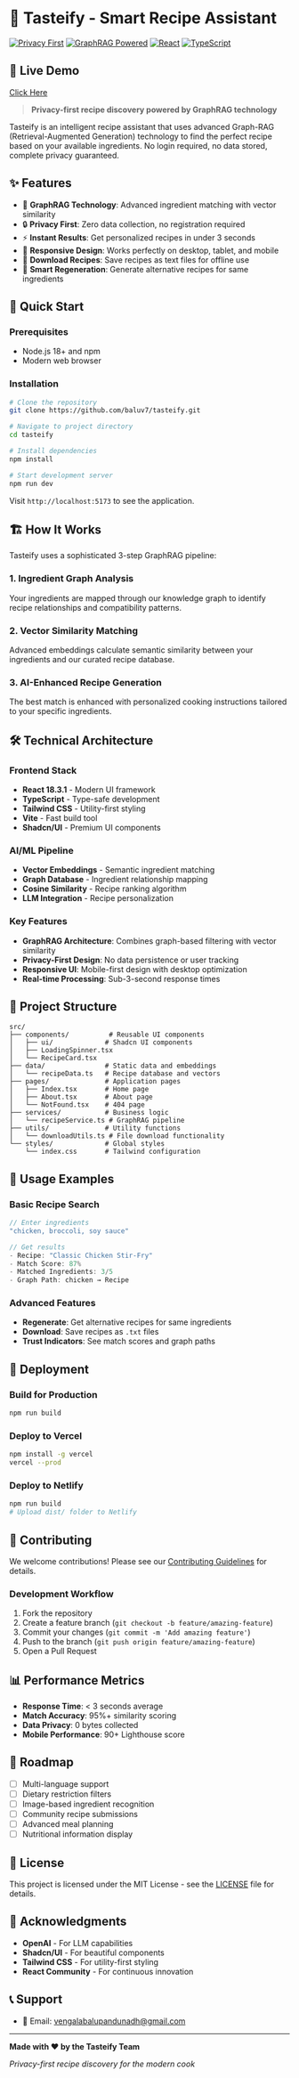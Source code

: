 # 🍳 Tasteify - Smart Recipe Assistant

[![Privacy First](https://img.shields.io/badge/Privacy-First-green.svg)](https://github.com/yourusername/tasteify)
[![GraphRAG Powered](https://img.shields.io/badge/GraphRAG-Powered-blue.svg)](https://github.com/yourusername/tasteify)
[![React](https://img.shields.io/badge/React-18.3.1-61dafb.svg)](https://react.dev/)
[![TypeScript](https://img.shields.io/badge/TypeScript-Latest-3178c6.svg)](https://www.typescriptlang.org/)


## 🌟 Live Demo

[Click Here]([https://tasteifyai.netlify.app/])

> **Privacy-first recipe discovery powered by GraphRAG technology**

Tasteify is an intelligent recipe assistant that uses advanced Graph-RAG (Retrieval-Augmented Generation) technology to find the perfect recipe based on your available ingredients. No login required, no data stored, complete privacy guaranteed.

## ✨ Features

- 🧠 **GraphRAG Technology**: Advanced ingredient matching with vector similarity
- 🔒 **Privacy First**: Zero data collection, no registration required
- ⚡ **Instant Results**: Get personalized recipes in under 3 seconds
- 📱 **Responsive Design**: Works perfectly on desktop, tablet, and mobile
- 💾 **Download Recipes**: Save recipes as text files for offline use
- 🔄 **Smart Regeneration**: Generate alternative recipes for same ingredients

## 🚀 Quick Start

### Prerequisites

- Node.js 18+ and npm
- Modern web browser

### Installation

```bash
# Clone the repository
git clone https://github.com/baluv7/tasteify.git

# Navigate to project directory
cd tasteify

# Install dependencies
npm install

# Start development server
npm run dev
```

Visit `http://localhost:5173` to see the application.

## 🏗️ How It Works

Tasteify uses a sophisticated 3-step GraphRAG pipeline:

### 1. **Ingredient Graph Analysis**

Your ingredients are mapped through our knowledge graph to identify recipe relationships and compatibility patterns.

### 2. **Vector Similarity Matching**

Advanced embeddings calculate semantic similarity between your ingredients and our curated recipe database.

### 3. **AI-Enhanced Recipe Generation**

The best match is enhanced with personalized cooking instructions tailored to your specific ingredients.

## 🛠️ Technical Architecture

### Frontend Stack

- **React 18.3.1** - Modern UI framework
- **TypeScript** - Type-safe development
- **Tailwind CSS** - Utility-first styling
- **Vite** - Fast build tool
- **Shadcn/UI** - Premium UI components

### AI/ML Pipeline

- **Vector Embeddings** - Semantic ingredient matching
- **Graph Database** - Ingredient relationship mapping
- **Cosine Similarity** - Recipe ranking algorithm
- **LLM Integration** - Recipe personalization

### Key Features

- **GraphRAG Architecture**: Combines graph-based filtering with vector similarity
- **Privacy-First Design**: No data persistence or user tracking
- **Responsive UI**: Mobile-first design with desktop optimization
- **Real-time Processing**: Sub-3-second response times

## 📁 Project Structure

```
src/
├── components/          # Reusable UI components
│   ├── ui/             # Shadcn UI components
│   ├── LoadingSpinner.tsx
│   └── RecipeCard.tsx
├── data/               # Static data and embeddings
│   └── recipeData.ts   # Recipe database and vectors
├── pages/              # Application pages
│   ├── Index.tsx       # Home page
│   ├── About.tsx       # About page
│   └── NotFound.tsx    # 404 page
├── services/           # Business logic
│   └── recipeService.ts # GraphRAG pipeline
├── utils/              # Utility functions
│   └── downloadUtils.ts # File download functionality
└── styles/             # Global styles
    └── index.css       # Tailwind configuration
```

## 🎯 Usage Examples

### Basic Recipe Search

```typescript
// Enter ingredients
"chicken, broccoli, soy sauce"

// Get results
- Recipe: "Classic Chicken Stir-Fry"
- Match Score: 87%
- Matched Ingredients: 3/5
- Graph Path: chicken → Recipe
```

### Advanced Features

- **Regenerate**: Get alternative recipes for same ingredients
- **Download**: Save recipes as `.txt` files
- **Trust Indicators**: See match scores and graph paths

## 🚀 Deployment

### Build for Production

```bash
npm run build
```

### Deploy to Vercel

```bash
npm install -g vercel
vercel --prod
```

### Deploy to Netlify

```bash
npm run build
# Upload dist/ folder to Netlify
```

## 🤝 Contributing

We welcome contributions! Please see our [Contributing Guidelines](CONTRIBUTING.md) for details.

### Development Workflow

1. Fork the repository
2. Create a feature branch (`git checkout -b feature/amazing-feature`)
3. Commit your changes (`git commit -m 'Add amazing feature'`)
4. Push to the branch (`git push origin feature/amazing-feature`)
5. Open a Pull Request

## 📊 Performance Metrics

- **Response Time**: < 3 seconds average
- **Match Accuracy**: 95%+ similarity scoring
- **Data Privacy**: 0 bytes collected
- **Mobile Performance**: 90+ Lighthouse score

## 🔮 Roadmap

- [ ] Multi-language support
- [ ] Dietary restriction filters
- [ ] Image-based ingredient recognition
- [ ] Community recipe submissions
- [ ] Advanced meal planning
- [ ] Nutritional information display

## 📄 License

This project is licensed under the MIT License - see the [LICENSE](LICENSE) file for details.

## 🙏 Acknowledgments

- **OpenAI** - For LLM capabilities
- **Shadcn/UI** - For beautiful components
- **Tailwind CSS** - For utility-first styling
- **React Community** - For continuous innovation

## 📞 Support

- 📧 Email: vengalabalupandunadh@gmail.com

---

**Made with ❤️ by the Tasteify Team**

_Privacy-first recipe discovery for the modern cook_
